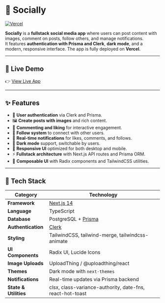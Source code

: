 # 📱 Socially

[![Vercel](https://img.shields.io/badge/Deployed%20on-Vercel-000000?logo=vercel)](https://vercel.com/)

**Socially** is a **fullstack social media app** where users can post content with images, comment on posts, follow others, and manage notifications.  
It features **authentication with Prisma and Clerk**, **dark mode**, and a modern, responsive interface. The app is fully deployed on **Vercel**.

---

## 🚀 Live Demo

👉 [View Live App](https://socially-mu-ten.vercel.app/)

---

## ✨ Features

- 🔐 **User authentication** via Clerk and Prisma.  
- 🖼 **Create posts with images** and rich content.  
- 💬 **Commenting and liking** for interactive engagement.  
- 👥 **Follow system** to connect with other users.  
- 🔔 **Real-time notifications** for likes, comments, and follows.  
- 🌙 **Dark mode** support, switchable by users.  
- 📱 **Responsive UI** optimized for both desktop and mobile.  
- ⚡ **Fullstack architecture** with Next.js API routes and Prisma ORM.  
- 🎨 **Composable UI** with Radix components and TailwindCSS utilities.  

---

## 🧰 Tech Stack

| Category               | Technology                                           |
| ---------------------- | --------------------------------------------------- |
| **Framework**          | [Next.js 14](https://nextjs.org/)                  |
| **Language**           | TypeScript                                          |
| **Database**           | PostgreSQL + [Prisma](https://www.prisma.io/)     |
| **Authentication**     | [Clerk](https://clerk.com/)                        |
| **Styling**            | TailwindCSS, tailwind-merge, tailwindcss-animate  |
| **UI Components**      | Radix UI, Lucide Icons                              |
| **Image Uploads**      | UploadThing / @uploadthing/react                   |
| **Themes**             | Dark mode with `next-themes`                       |
| **Notifications**      | Real-time updates via Prisma backend               |
| **State & Utilities**  | clsx, class-variance-authority, date-fns, react-hot-toast |

